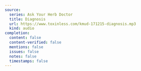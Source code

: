 ```yaml
---
source:
  series: Ask Your Herb Doctor
  title: Diagnosis
  url: https://www.toxinless.com/kmud-171215-diagnosis.mp3
  kind: audio
completion:
  content: false
  content-verified: false
  mentions: false
  issues: false
  notes: false
  timestamps: false
---
```

